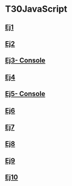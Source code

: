 # T30JavaScript


## [Ej1](https://marclopez11.github.io/T30JavaScript/EJ1/)

## [Ej2](https://marclopez11.github.io/T30JavaScript/EJ2/)

## [Ej3- Console ](https://marclopez11.github.io/T30JavaScript/EJ3/)

## [Ej4]()

## [Ej5- Console](https://marclopez11.github.io/T30JavaScript/EJ5/)

## [Ej6](https://marclopez11.github.io/T30JavaScript/EJ6/)

## [Ej7](https://marclopez11.github.io/T30JavaScript/EJ7/)

## [Ej8](https://marclopez11.github.io/T30JavaScript/EJ8/)

## [Ej9](https://marclopez11.github.io/T30JavaScript/EJ9/)

## [Ej10](https://marclopez11.github.io/T30JavaScript/EJ10/)



